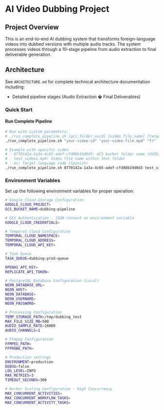 # AI Video Dubbing Project

## Project Overview
This is an end-to-end AI dubbing system that transforms foreign-language videos into dubbed versions with multiple audio tracks. The system processes videos through a 10-stage pipeline from audio extraction to final deliverable generation.

## Architecture
See `ARCHITECTURE.md` for complete technical architecture documentation including:
- Detailed pipeline stages (Audio Extraction � Final Deliverables)


### Quick Start

#### Run Complete Pipeline
```bash
# Run with custom parameters:
# ./run_complete_pipeline.sh [gcs_folder_uuid] [video_file_name] [target_language]
./run_complete_pipeline.sh "your-video-id" "your-video-file.mp4" "fr"

# Example with specific video
# - 0770142a-1a3a-4c65-adef-cfd98b19d0d3: GCS bucket folder name (UUID)
# - test_video1.mp4: Video file name within that folder
# - es: Target language code (Spanish)
./run_complete_pipeline.sh 0770142a-1a3a-4c65-adef-cfd98b19d0d3 test_video1.mp4 es
```

### Environment Variables
Set up the following environment variables for proper operation:

```bash
# Google Cloud Storage Configuration
GOOGLE_CLOUD_PROJECT=
GCS_BUCKET_NAME=dubbing-pipeline

# GCS Authentication - JSON content as environment variable
GOOGLE_CLOUD_CREDENTIALS=

# Temporal Cloud Configuration
TEMPORAL_CLOUD_NAMESPACE=
TEMPORAL_CLOUD_ADDRESS=
TEMPORAL_CLOUD_API_KEY=

# Task Queue
TASK_QUEUE=dubbing-prod-queue

OPENAI_API_KEY=
REPLICATE_API_TOKEN=

# PostgreSQL Database Configuration (Local)
NEON_DATABASE_URL=
NEON_HOST=
NEON_DATABASE=
NEON_USERNAME=
NEON_PASSWORD=

# Processing Configuration
TEMP_STORAGE_PATH=/tmp/dubbing_test
MAX_FILE_SIZE_MB=500
AUDIO_SAMPLE_RATE=16000
AUDIO_CHANNELS=1

# FFmpeg Configuration
FFMPEG_PATH=
FFPROBE_PATH=

# Production settings
ENVIRONMENT=production
DEBUG=false
LOG_LEVEL=INFO
MAX_RETRIES=3
TIMEOUT_SECONDS=300

# Worker Scaling Configuration - High Concurrency
MAX_CONCURRENT_ACTIVITIES=
MAX_CONCURRENT_WORKFLOW_TASKS=
MAX_CONCURRENT_ACTIVITY_TASKS=
```